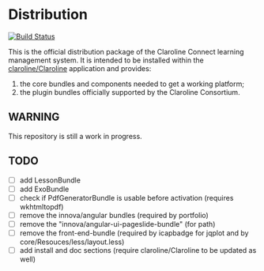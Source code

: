 # Distribution

[![Build Status](https://travis-ci.org/claroline/Distribution.svg?branch=master)](https://travis-ci.org/claroline/Distribution)

This is the official distribution package of the Claroline Connect learning
management system. It is intended to be installed within the
[claroline/Claroline](http://github.com/claroline/Claroline) application and
provides:

1. the core bundles and components needed to get a working platform;
2. the plugin bundles officially supported by the Claroline Consortium.

## WARNING

This repository is still a work in progress.

## TODO

- [ ] add LessonBundle
- [ ] add ExoBundle
- [ ] check if PdfGeneratorBundle is usable before activation (requires wkhtmltopdf)
- [ ] remove the innova/angular bundles (required by portfolio)
- [ ] remove the "innova/angular-ui-pageslide-bundle" (for path)
- [ ] remove the front-end-bundle (required by icapbadge for jqplot and by core/Resouces/less/layout.less)
- [ ] add install and doc sections (require claroline/Claroline to be updated as well)
